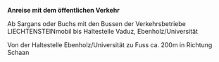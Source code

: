 **Anreise mit dem öffentlichen Verkehr** 

Ab Sargans oder Buchs mit den Bussen der Verkehrsbetriebe LIECHTENSTEINmobil bis Haltestelle Vaduz, Ebenholz/Universität 

Von der Haltestelle Ebenholz/Universität zu Fuss ca. 200m in Richtung Schaan